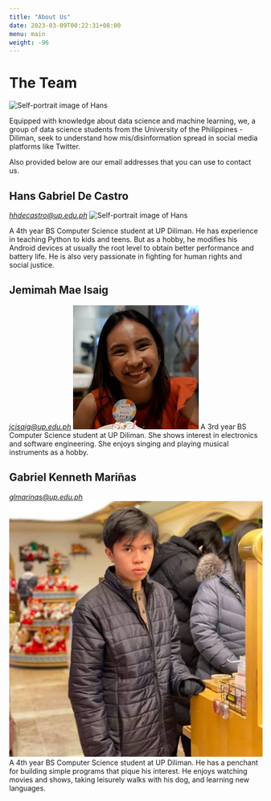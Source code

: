 ```yaml
---
title: "About Us"
date: 2023-03-09T00:22:31+08:00
menu: main
weight: -96
---
```


# The Team

![Self-portrait image of Hans](pics/hans_pic.jpg)

Equipped with knowledge about data science and machine learning, we, a group of data science students from the University of the Philippines - Diliman, seek to understand how mis/disinformation spread in social media platforms like Twitter.

Also provided below are our email addresses that you can use to contact us.

## Hans Gabriel De Castro
*hhdecastro@up.edu.ph*
![Self-portrait image of Hans](pics/hans_pic.jpg)

A 4th year BS Computer Science student at UP Diliman. He has experience in teaching Python to kids and teens. But as a hobby, he modifies his Android devices at usually the root level to obtain better performance and battery life. He is also very passionate in fighting for human rights and social justice.
## Jemimah Mae Isaig
*jcisaig@up.edu.ph*
![Self-portrait image of Jem](pics/jem_small.jpg)
A 3rd year BS Computer Science student at UP Diliman. She shows interest in electronics and software engineering. She enjoys singing and playing musical instruments as a hobby.
## Gabriel Kenneth Mariñas
*glmarinas@up.edu.ph*
![Self-portrait image of Kenneth](pics/kenneth_pic.jpg)
A 4th year BS Computer Science student at UP Diliman. He has a penchant for building simple programs that pique his interest. He enjoys watching movies and shows, taking leisurely walks with his dog, and learning new languages.
